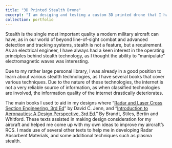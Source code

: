 ```yaml
---
title: "3D Printed Stealth Drone"
excerpt: "I am desiging and testing a custom 3D printed drone that I have designed with low observability in mind. For this particular portfolio item, I will not show images until it is complete as to keep particular fabrication and assembly techniques to myself. The drone makes use of multiple well known and some sparsely known stealth techniques, and will undergo testing at various radar frequencies."
collection: portfolio
---
```


Stealth is the single most important quality a modern military aircraft can have, as in our world of beyond line-of-sight combat and advanced detection and tracking systems, stealth is not a feature, but a requirement. As an electrical engineer, I have always had a keen interest in the operating principles behind stealth technology, as I thought the ability to “manipulate” electromagnetic waves was interesting.

Due to my rather large personal library, I was already in a good position to learn about various stealth technologies, as I have several books that cover various techniques. Due to the nature of these technologies, the internet is not a very reliable source of information, as when classified technologies are involved, the information quality of the internet drastically deteriorates.

The main books I used to aid in my designs where “[Radar and Laser Cross Section Engineering, 3rd Ed](https://arc.aiaa.org/doi/book/10.2514/4.105630)” by David C. Jenn, and “[Introduction to Aeronautics: A Design Perspective, 3rd Ed](https://arc.aiaa.org/doi/book/10.2514/4.103278).” By Brandt, Stiles, Bertin and Whitford. These texts assisted in making design consideration for my aircraft and helped me come up with my own ideas to improve my aircraft’s RCS. I made use of several other texts to help me in developing Radar Absorbent Materials, and some additional techniques such as plasma stealth.

